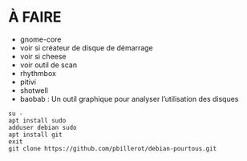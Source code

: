 # À FAIRE

- gnome-core
- voir si créateur de disque de démarrage
- voir si cheese
- voir outil de scan
- rhythmbox
- pitivi
- shotwell
- baobab : Un outil graphique pour analyser l’utilisation des disques

```
su -
apt install sudo
adduser debian sudo
apt install git
exit
git clone https://github.com/pbillerot/debian-pourtous.git
```

